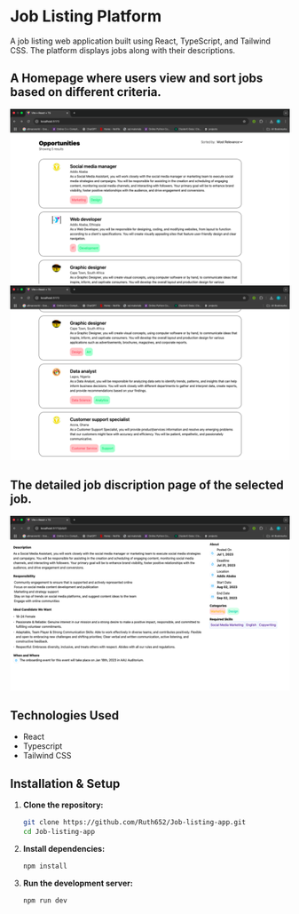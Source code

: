 # Job Listing Platform

A job listing web application built using React, TypeScript, and Tailwind CSS. The platform displays jobs along with their descriptions.

## A Homepage where users view and sort jobs based on different criteria.

![Job Listing page](./screenshots/page1.png)
![Job Listing page](./screenshots/page11.png)

## The detailed job discription page of the selected job.

![Description page](./screenshots/page2.png)

## Technologies Used

- React
- Typescript
- Tailwind CSS

## Installation & Setup

1. **Clone the repository:**

   ```bash
   git clone https://github.com/Ruth652/Job-listing-app.git
   cd Job-listing-app
   ```

2. **Install dependencies:**

   ```bash
   npm install
   ```

3. **Run the development server:**

   ```bash
   npm run dev
   ```

